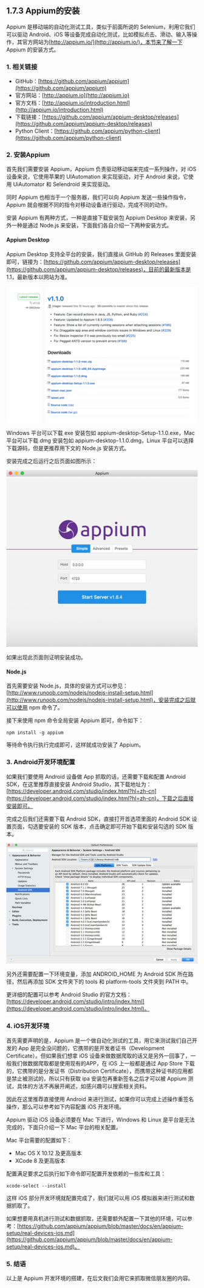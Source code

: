 ## 1.7.3 Appium的安装

Appium 是移动端的自动化测试工具，类似于前面所说的 Selenium，利用它我们可以驱动 Android、iOS 等设备完成自动化测试，比如模拟点击、滑动、输入等操作，其官方网站为[http://appium.io/](http://appium.io/)，本节来了解一下 Appium 的安装方式。

### 1. 相关链接

* GitHub：[https://github.com/appium/appium](https://github.com/appium/appium)
* 官方网站：[http://appium.io](http://appium.io)
* 官方文档：[http://appium.io/introduction.html](http://appium.io/introduction.html)
* 下载链接：[https://github.com/appium/appium-desktop/releases](https://github.com/appium/appium-desktop/releases)
* Python Client：[https://github.com/appium/python-client](https://github.com/appium/python-client)

### 2. 安装Appium

首先我们需要安装 Appium，Appium 负责驱动移动端来完成一系列操作，对 iOS 设备来说，它使用苹果的 UIAutomation 来实现驱动，对于 Android 来说，它使用 UiAutomator 和 Selendroid 来实现驱动。

同时 Appium 也相当于一个服务器，我们可以向 Appium 发送一些操作指令，Appium 就会根据不同的指令对移动设备进行驱动，完成不同的动作。

安装 Appium 有两种方式，一种是直接下载安装包 Appium Desktop 来安装，另外一种是通过 Node.js 来安装，下面我们各自介绍一下两种安装方式。

#### Appium Desktop

Appium Desktop 支持全平台的安装，我们直接从 GitHub 的 Releases 里面安装即可，链接为：[https://github.com/appium/appium-desktop/releases](https://github.com/appium/appium-desktop/releases)，目前的最新版本是 1.1，最新版本以网站为准。

![](./assets/2017-07-25-16-33-08.jpg)

Windows 平台可以下载 exe 安装包如 appium-desktop-Setup-1.1.0.exe，Mac 平台可以下载 dmg 安装包如 appium-desktop-1.1.0.dmg，Linux 平台可以选择下载源码，但是更推荐用下文的 Node.js 安装方式。

安装完成之后运行之后页面如图所示：

![](./assets/2017-07-25-16-41-25.jpg)

如果出现此页面则证明安装成功。

#### Node.js

首先需要安装 Node.js，具体的安装方式可以参见：[http://www.runoob.com/nodejs/nodejs-install-setup.html](http://www.runoob.com/nodejs/nodejs-install-setup.html)，安装完成之后就可以使用 npm 命令了。

接下来使用 npm 命令全局安装 Appium 即可，命令如下：

```
npm install -g appium
```

等待命令执行执行完成即可，这样就成功安装了 Appium。

### 3. Android开发环境配置

如果我们要使用 Android 设备做 App 抓取的话，还需要下载和配置 Android SDK，在这里推荐直接安装 Android Studio，其下载地址为：[https://developer.android.com/studio/index.html?hl=zh-cn](https://developer.android.com/studio/index.html?hl=zh-cn)，下载之后直接安装即可。

完成之后我们还需要下载 Android SDK，直接打开首选项里面的 Android SDK 设置页面，勾选要安装的 SDK 版本，点击确定即可开始下载和安装勾选的 SDK 版本。

![](./assets/2017-07-25-16-58-16.jpg)

另外还需要配置一下环境变量，添加 ANDROID_HOME 为 Android SDK 所在路径，然后再添加 SDK 文件夹下的 tools 和 platform-tools 文件夹到 PATH 中。

更详细的配置可以参考 Android Studio 的官方文档：[https://developer.android.com/studio/intro/index.html](https://developer.android.com/studio/intro/index.html)。

### 4. iOS开发环境

首先需要声明的是，Appium 是一个做自动化测试的工具，用它来测试我们自己开发的 App 是完全没问题的，它携带的是开发者证书（Development Certificate）。但如果我们想拿 iOS 设备来做数据爬取的话又是另外一回事了，一般我们做数据爬取都是使用现有的APP，在 iOS 上一般都是通过 App Store 下载的，它携带的是分发证书（Distribution Certificate），而携带这种证书的应用都是禁止被测试的，所以只有获取 ipa 安装包再重新签名之后才可以被 Appium 测试，具体的方法不再展开阐述，如感兴趣可以搜索相关资料。

因此在这里推荐直接使用 Android 来进行测试，如果你可以完成上述操作重签名操作，那么可以参考如下内容配置 iOS 开发环境。

Appium 驱动 iOS 设备必须要在 Mac 下进行，Windows 和 Linux 是平台是无法完成的，下面只介绍一下 Mac 平台的相关配置。

Mac 平台需要的配置如下：

* Mac OS X 10.12 及更高版本
* XCode 8 及更高版本

配置满足要求之后执行如下命令即可配置开发依赖的一些库和工具：

```
xcode-select --install
```

这样 iOS 部分开发环境就配置完成了，我们就可以用 iOS 模拟器来进行测试和数据抓取了。

如果想要用真机进行测试和数据抓取，还需要额外配置一下其他的环境，可以参考：[https://github.com/appium/appium/blob/master/docs/en/appium-setup/real-devices-ios.md](https://github.com/appium/appium/blob/master/docs/en/appium-setup/real-devices-ios.md)。

### 5. 结语

以上是 Appium 开发环境的搭建，在后文我们会用它来抓取微信朋友圈的内容。



